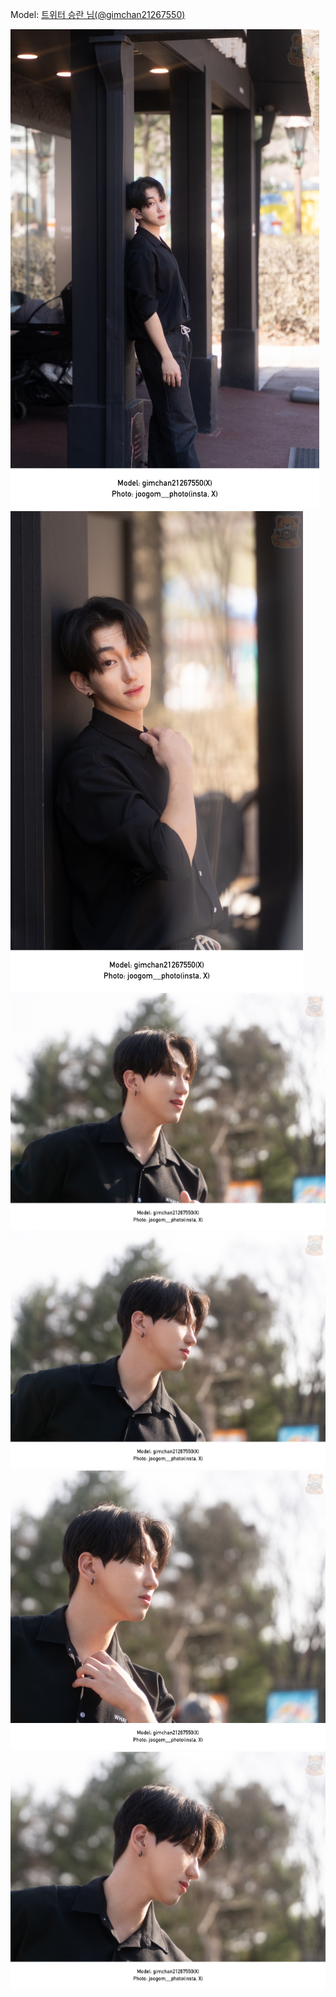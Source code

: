 ﻿---
dddd: 2024.03.23 코페
nickname: 승란
sns_type: x
sns_id: gimchan21267550
---

<a name="gimchan21267550"></a>
Model: <a href="https://x.com/gimchan21267550" target="_blank">트위터 승란 님(@gimchan21267550)</a>

![20240324030349721.jpg](/assets/img/2024/03-23/승란/20240324030349721.jpg)
![20240324134232343.jpg](/assets/img/2024/03-23/승란/20240324134232343.jpg)
![20240324202525737.jpg](/assets/img/2024/03-23/승란/20240324202525737.jpg)
![20240324203715174.jpg](/assets/img/2024/03-23/승란/20240324203715174.jpg)
![20240324204212959.jpg](/assets/img/2024/03-23/승란/20240324204212959.jpg)
![20240324204404315.jpg](/assets/img/2024/03-23/승란/20240324204404315.jpg)